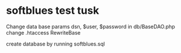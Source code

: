 # softblues test tusk
Change data base params dsn, $user, $password in db/BaseDAO.php
change .htaccess RewriteBase 

create database by running softblues.sql
